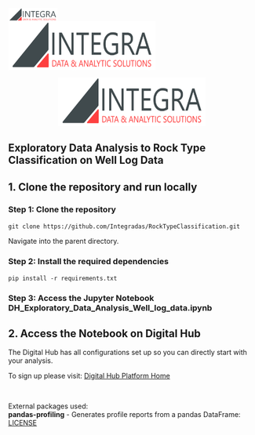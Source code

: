 <!-- ![](imgs/logo.png)

<br> -->

<img src="imgs/logo.png" align="center" style="width: 100px;"/>

<!-- <br>

<img src="imgs/logo.png" align="center" width="300" height="100" /> -->

<br>

<img align="center" width="300" height="100" src="imgs/logo.png">

<br>
<p align="center">
  <img width="300" height="100" src="imgs/logo.png">
</p>


##  Exploratory Data Analysis to Rock Type Classification on Well Log Data<br>

## 1. Clone the repository and run locally

### Step 1: Clone the repository

```
git clone https://github.com/Integradas/RockTypeClassification.git

```

Navigate into the parent directory.

### Step 2: Install the required dependencies


```
pip install -r requirements.txt

```

### Step 3: Access the Jupyter Notebook DH_Exploratory_Data_Analysis_Well_log_data.ipynb

## 2. Access the Notebook on Digital Hub <br>

The Digital Hub has all configurations set up so you can directly start with your analysis.

To sign up please visit: [Digital Hub Platform Home](https://www.digitalhub.io/)






<br>

External packages used: <br>
**pandas-profiling** - Generates profile reports from a pandas DataFrame: [LICENSE](https://github.com/pandas-profiling/pandas-profiling/blob/master/LICENSE)<br>

